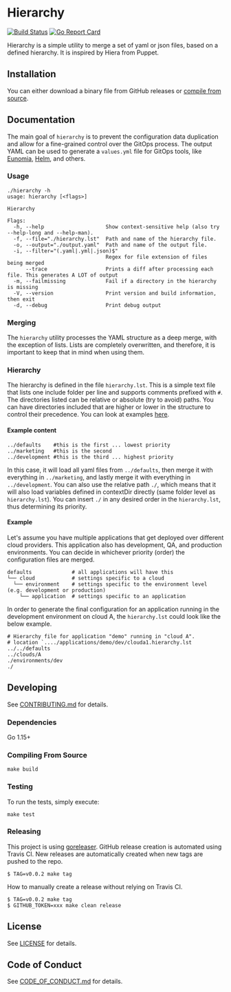 # Hierarchy

[![Build Status](https://travis-ci.com/KohlsTechnology/prometheus_bigquery_remote_storage_adapter.svg?branch=master)](https://travis-ci.com/KohlsTechnology/hierarcbhy)
[![Go Report Card](https://goreportcard.com/badge/github.com/KohlsTechnology/prometheus_bigquery_remote_storage_adapter)](https://goreportcard.com/report/github.com/KohlsTechnology/hierarcbhy)

Hierarchy is a simple utility to merge a set of yaml or json files, based on a defined hierarchy. It is inspired by Hiera from Puppet.

## Installation

You can either download a binary file from GitHub releases or [compile from source](#compiling-from-source).

## Documentation

The main goal of `hierarchy` is to prevent the configuration data duplication and allow for a fine-grained control over the GitOps process. The output YAML can be used to generate a `values.yml` file for GitOps tools, like [Eunomia](https://github.com/KohlsTechnology/eunomia), [Helm](https://helm.sh), and others.

### Usage

```
./hierarchy -h
usage: hierarchy [<flags>]

Hierarchy

Flags:
  -h, --help                    Show context-sensitive help (also try --help-long and --help-man).
  -f, --file="./hierarchy.lst"  Path and name of the hierarchy file.
  -o, --output="./output.yaml"  Path and name of the output file.
  -i, --filter="(.yaml|.yml|.json)$"
                                Regex for file extension of files being merged
      --trace                   Prints a diff after processing each file. This generates A LOT of output
  -m, --failmissing             Fail if a directory in the hierarchy is missing
  -V, --version                 Print version and build information, then exit
  -d, --debug                   Print debug output

```

### Merging

The `hierarchy` utility processes the YAML structure as a deep merge, with the exception of lists. Lists are completely overwritten, and therefore, it is important to keep that in mind when using them.

### Hierarchy

The hierarchy is defined in the file `hierarchy.lst`. This is a simple text file that lists one include folder per line and supports comments prefixed with `#`. The directories listed can be relative or absolute (try to avoid) paths. You can have directories included that are higher or lower in the structure to control their precedence. You can look at examples [here](https://github.com/KohlsTechnology/hierarchy/blob/master/testdata/).

#### Example content
```
../defaults    #this is the first ... lowest priority
../marketing   #this is the second
../development #this is the third ... highest priority
```

In this case, it will load all yaml files from `../defaults`, then merge it with everything in `../marketing`, and lastly merge it with everything in `../development`. You can also use the relative path `./`, which means that it will also load variables defined in contextDir directly (same folder level as `hierarchy.lst`). You can insert `./` in any desired order in the `hierarchy.lst`, thus determining its priority.

#### Example

Let's assume you have multiple applications that get deployed over different cloud providers. This application also has development, QA, and production environments. You can decide in whichever priority (order) the configuration files are merged.

```
defaults             # all applications will have this
└── cloud            # settings specific to a cloud
  └── environment    # settings specific to the environment level (e.g. development or production)
    └── application  # settings specific to an application
```

In order to generate the final configuration for an application running in the development environment on cloud A, the `hierarchy.lst` could look like the below example.

```
# Hierarchy file for application "demo" running in "cloud A".
# location `..../applications/demo/dev/clouda1.hierarchy.lst
../../defaults
../clouds/A
./environments/dev
./
```

## Developing

See [CONTRIBUTING.md](.github/CONTRIBUTING.md) for details.


### Dependencies
Go 1.15+

### Compiling From Source
```
make build
```

### Testing

To run the tests, simply execute:
```
make test
```

### Releasing

This project is using [goreleaser](https://goreleaser.com). GitHub release creation is automated using Travis
CI. New releases are automatically created when new tags are pushed to the repo.
```
$ TAG=v0.0.2 make tag
```

How to manually create a release without relying on Travis CI.
```
$ TAG=v0.0.2 make tag
$ GITHUB_TOKEN=xxx make clean release
```

## License

See [LICENSE](LICENSE) for details.

## Code of Conduct

See [CODE_OF_CONDUCT.md](.github/CODE_OF_CONDUCT.md)
for details.
